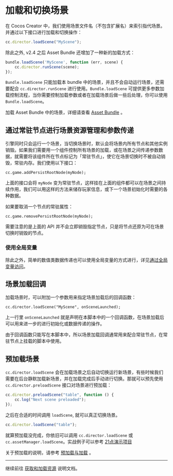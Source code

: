 # 加载和切换场景

在 Cocos Creator 中，我们使用场景文件名（不包含扩展名）来索引指代场景。并通过以下接口进行加载和切换操作：

```js
cc.director.loadScene("MyScene");
```

除此之外, v2.4 之后 Asset Bundle 还增加了一种新的加载方式：

```js
bundle.loadScene('MyScene', function (err, scene) {
    cc.director.runScene(scene);
});
```

`Bundle.loadScene` 只能加载本 bundle 中的场景，并且不会自动运行场景，还需要配合 `cc.director.runScene` 进行使用。`Bundle.loadScene` 可提供更多参数加载控制流程，当你需要控制加载参数或者在加载场景后做一些后处理，你可以使用 `Bundle.loadScene`。

加载 Asset Bundle 中的场景，详细请查看 [Asset Bundle](asset-bundle.md) 。

## 通过常驻节点进行场景资源管理和参数传递

引擎同时只会运行一个场景，当切换场景时，默认会将场景内所有节点和其他实例销毁。如果我们需要用一个组件控制所有场景的加载，或在场景之间传递参数数据，就需要将该组件所在节点标记为「常驻节点」，使它在场景切换时不被自动销毁，常驻内存。我们使用以下接口：

`cc.game.addPersistRootNode(myNode);`

上面的接口会将 `myNode` 变为常驻节点，这样挂在上面的组件都可以在场景之间持续作用，我们可以用这样的方法来储存玩家信息，或下一个场景初始化时需要的各种数据。

如果要取消一个节点的常驻属性：

`cc.game.removePersistRootNode(myNode);`

需要注意的是上面的 API 并不会立即销毁指定节点，只是将节点还原为可在场景切换时销毁的节点。


### 使用全局变量

除此之外，简单的数值类数据传递也可以使用全局变量的方式进行，详见[通过全局变量访问](access-node-component.md#global_variable)。


## 场景加载回调

加载场景时，可以附加一个参数用来指定场景加载后的回调函数：

`cc.director.loadScene("MyScene", onSceneLaunched);`

上一行里 `onSceneLaunched` 就是声明在本脚本中的一个回调函数，在场景加载后可以用来进一步的进行初始化或数据传递的操作。

由于回调函数只能写在本脚本中，所以场景加载回调通常用来配合常驻节点，在常驻节点上挂载的脚本中使用。


## 预加载场景

`cc.director.loadScene` 会在加载场景之后自动切换运行新场景，有些时候我们需要在后台静默加载新场景，并在加载完成后手动进行切换。那就可以预先使用 `cc.director.preloadScene` 接口对场景进行预加载：

```js
cc.director.preloadScene("table", function () {
    cc.log("Next scene preloaded");
});
```

之后在合适的时间调用 `loadScene`, 就可以真正切换场景。

```js
cc.director.loadScene("table");
```

就算预加载没完成，你依旧可以调用 `cc.director.loadScene` 或 `cc.assetManager.loadScene`。实战例子可以参考 [21点演示项目](https://github.com/cocos-creator/tutorial-blackjack/blob/master/assets/scripts/Menu.js#L12-L14)

关于预加载的说明，请参考 [预加载与加载](../asset-manager/preload-load.md) 。

---

继续前往 [获取和加载资源](load-assets.md) 说明文档。
